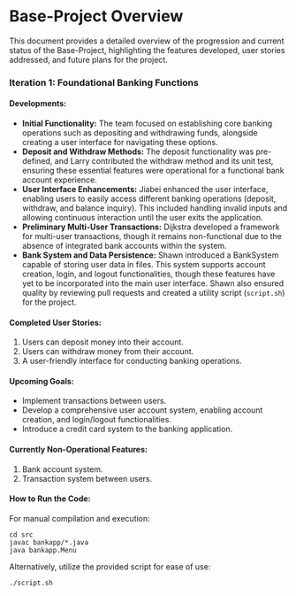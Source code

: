 # Base-Project Overview

This document provides a detailed overview of the progression and current status of the Base-Project, highlighting the features developed, user stories addressed, and future plans for the project.

### Iteration 1: Foundational Banking Functions

#### Developments:

-  **Initial Functionality:** The team focused on establishing core banking operations such as depositing and withdrawing funds, alongside creating a user interface for navigating these options.
-  **Deposit and Withdraw Methods:** The deposit functionality was pre-defined, and Larry contributed the withdraw method and its unit test, ensuring these essential features were operational for a functional bank account experience.
-  **User Interface Enhancements:** Jiabei enhanced the user interface, enabling users to easily access different banking operations (deposit, withdraw, and balance inquiry). This included handling invalid inputs and allowing continuous interaction until the user exits the application.
-  **Preliminary Multi-User Transactions:** Dijkstra developed a framework for multi-user transactions, though it remains non-functional due to the absence of integrated bank accounts within the system.
-  **Bank System and Data Persistence:** Shawn introduced a BankSystem capable of storing user data in files. This system supports account creation, login, and logout functionalities, though these features have yet to be incorporated into the main user interface. Shawn also ensured quality by reviewing pull requests and created a utility script (`script.sh`) for the project.

#### Completed User Stories:

1. Users can deposit money into their account.
2. Users can withdraw money from their account.
3. A user-friendly interface for conducting banking operations.

#### Upcoming Goals:

-  Implement transactions between users.
-  Develop a comprehensive user account system, enabling account creation, and login/logout functionalities.
-  Introduce a credit card system to the banking application.

#### Currently Non-Operational Features:

1. Bank account system.
2. Transaction system between users.

#### How to Run the Code:

For manual compilation and execution:

```shell
cd src
javac bankapp/*.java
java bankapp.Menu
```

Alternatively, utilize the provided script for ease of use:

```shell
./script.sh
```

